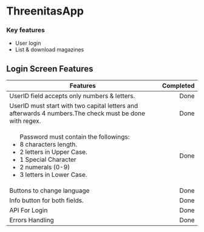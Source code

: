 # ThreenitasApp

### Key features
<ul> 
<li>User login</li>
<li>List & download magazines</li> 
</ul>


## Login Screen Features
| Features | Completed |
| -------- |----------:|
|UserID field accepts only numbers & letters.| Done |
|UserID must start with two capital letters and afterwards 4 numbers.The check must be done with regex.| Done  |
|<ul>Password must contain the followings:<li>8 characters length.</li><li>2 letters in Upper Case.</li><li>1 Special Character</li><li>2 numerals (0-9)</li><li>3 letters in Lower Case.</li></ul>| Done |
|Buttons to change language| Done |
|Info button for both fields.| Done |
|API For Login| Done |
|Errors Handling| Done |


